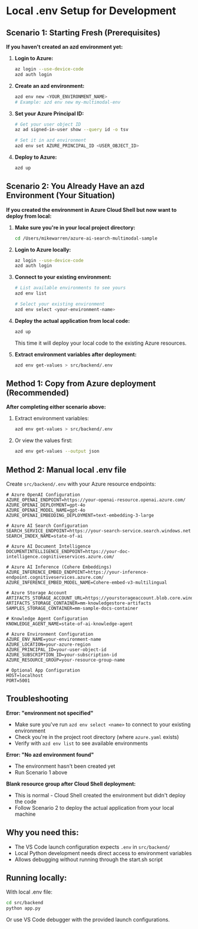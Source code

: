# Local .env Setup for Development

## Scenario 1: Starting Fresh (Prerequisites)

**If you haven't created an azd environment yet:**

1. **Login to Azure:**
   ```bash
   az login --use-device-code
   azd auth login
   ```

2. **Create an azd environment:**
   ```bash
   azd env new <YOUR_ENVIRONMENT_NAME>
   # Example: azd env new my-multimodal-env
   ```

3. **Set your Azure Principal ID:**
   ```bash
   # Get your user object ID
   az ad signed-in-user show --query id -o tsv
   
   # Set it in azd environment
   azd env set AZURE_PRINCIPAL_ID <USER_OBJECT_ID>
   ```

4. **Deploy to Azure:**
   ```bash
   azd up
   ```

## Scenario 2: You Already Have an azd Environment (Your Situation)

**If you created the environment in Azure Cloud Shell but now want to deploy from local:**

1. **Make sure you're in your local project directory:**
   ```bash
   cd /Users/mikewarren/azure-ai-search-multimodal-sample
   ```

2. **Login to Azure locally:**
   ```bash
   az login --use-device-code
   azd auth login
   ```

3. **Connect to your existing environment:**
   ```bash
   # List available environments to see yours
   azd env list
   
   # Select your existing environment
   azd env select <your-environment-name>
   ```

4. **Deploy the actual application from local code:**
   ```bash
   azd up
   ```
   This time it will deploy your local code to the existing Azure resources.

5. **Extract environment variables after deployment:**
   ```bash
   azd env get-values > src/backend/.env
   ```

## Method 1: Copy from Azure deployment (Recommended)

**After completing either scenario above:**

1. Extract environment variables:
   ```bash
   azd env get-values > src/backend/.env
   ```

2. Or view the values first:
   ```bash
   azd env get-values --output json
   ```

## Method 2: Manual local .env file

Create `src/backend/.env` with your Azure resource endpoints:

```env
# Azure OpenAI Configuration
AZURE_OPENAI_ENDPOINT=https://your-openai-resource.openai.azure.com/
AZURE_OPENAI_DEPLOYMENT=gpt-4o
AZURE_OPENAI_MODEL_NAME=gpt-4o
AZURE_OPENAI_EMBEDDING_DEPLOYMENT=text-embedding-3-large

# Azure AI Search Configuration  
SEARCH_SERVICE_ENDPOINT=https://your-search-service.search.windows.net
SEARCH_INDEX_NAME=state-of-ai

# Azure AI Document Intelligence
DOCUMENTINTELLIGENCE_ENDPOINT=https://your-doc-intelligence.cognitiveservices.azure.com/

# Azure AI Inference (Cohere Embeddings)
AZURE_INFERENCE_EMBED_ENDPOINT=https://your-inference-endpoint.cognitiveservices.azure.com/
AZURE_INFERENCE_EMBED_MODEL_NAME=Cohere-embed-v3-multilingual

# Azure Storage Account
ARTIFACTS_STORAGE_ACCOUNT_URL=https://yourstorageaccount.blob.core.windows.net/
ARTIFACTS_STORAGE_CONTAINER=mm-knowledgestore-artifacts
SAMPLES_STORAGE_CONTAINER=mm-sample-docs-container

# Knowledge Agent Configuration
KNOWLEDGE_AGENT_NAME=state-of-ai-knowledge-agent

# Azure Environment Configuration
AZURE_ENV_NAME=your-environment-name
AZURE_LOCATION=your-azure-region
AZURE_PRINCIPAL_ID=your-user-object-id
AZURE_SUBSCRIPTION_ID=your-subscription-id
AZURE_RESOURCE_GROUP=your-resource-group-name

# Optional App Configuration
HOST=localhost
PORT=5001
```

## Troubleshooting

**Error: "environment not specified"**
- Make sure you've run `azd env select <name>` to connect to your existing environment
- Check you're in the project root directory (where `azure.yaml` exists)
- Verify with `azd env list` to see available environments

**Error: "No azd environment found"**
- The environment hasn't been created yet
- Run Scenario 1 above

**Blank resource group after Cloud Shell deployment:**
- This is normal - Cloud Shell created the environment but didn't deploy the code
- Follow Scenario 2 to deploy the actual application from your local machine

## Why you need this:

- The VS Code launch configuration expects `.env` in `src/backend/`
- Local Python development needs direct access to environment variables
- Allows debugging without running through the start.sh script

## Running locally:

With local .env file:
```bash
cd src/backend
python app.py
```

Or use VS Code debugger with the provided launch configurations. 